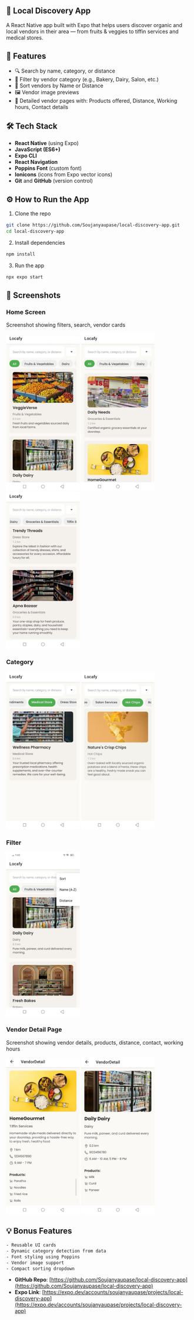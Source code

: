 ## 🌱 Local Discovery App <br/>
A React Native app built with Expo that helps users discover organic and local vendors in their area — from fruits & veggies to tiffin services and medical stores.

## 📱 Features

- 🔍 Search by name, category, or distance<br/>
- 📂 Filter by vendor category (e.g., Bakery, Dairy, Salon, etc.)<br/>
- 📍 Sort vendors by Name or Distance<br/>
- 🖼️ Vendor image previews<br/>
- 📃 Detailed vendor pages with: Products offered, Distance, Working hours, Contact details<br/>

## 🛠️ Tech Stack

- **React Native** (using Expo)
- **JavaScript (ES6+)**
- **Expo CLI**
- **React Navigation**
- **Poppins Font** (custom font)
- **Ionicons** (icons from Expo vector icons)
- **Git** and **GitHub** (version control)


## ⚙️ How to Run the App
1. Clone the repo
```bash
git clone https://github.com/Soujanyaupase/local-discovery-app.git
cd local-discovery-app
```

2. Install dependencies
```bash
npm install
```

3. Run the app
```bash
npx expo start
```

 ## 📸 Screenshots

### Home Screen
<p>
Screenshot showing filters, search, vendor cards</p>
<img src="./screenshots/1.jpg" alt="Home Screen" width="200"/>
<img src="./screenshots/2.jpg" alt="Home Screen" width="200"/>
<img src="./screenshots/3.jpg" alt="Home Screen" width="200"/>

### Category
<img src="./screenshots/4.jpg" alt="Category" width="200"/>
<img src="./screenshots/5.jpg" alt="Category" width="200"/>

### Filter
<img src="./screenshots/6.jpg" alt="Filter" width="200"/>

### Vendor Detail Page
<p> Screenshot showing vendor details, products, distance, contact, working hours</p>
<img src="./screenshots/7.jpg" alt="Vendor Detail" width="200"/>
<img src="./screenshots/8.jpg" alt="Vendor Detail" width="200"/>


## 💡 Bonus Features

    - Reusable UI cards
    - Dynamic category detection from data
    - Font styling using Poppins
    - Vendor image support
    - Compact sorting dropdown


- **GitHub Repo**: [https://github.com/Soujanyaupase/local-discovery-app](https://github.com/Soujanyaupase/local-discovery-app)
- **Expo Link**: [https://expo.dev/accounts/soujanyaupase/projects/local-discovery-app](https://expo.dev/accounts/soujanyaupase/projects/local-discovery-app)
